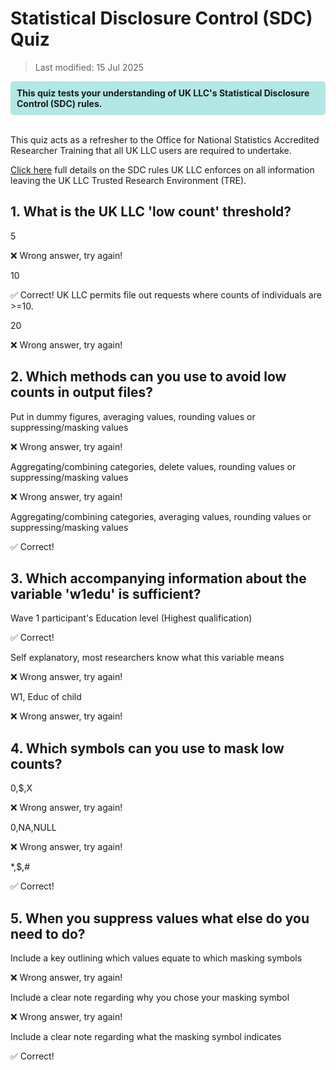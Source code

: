 # Statistical Disclosure Control (SDC) Quiz
>Last modified: 15 Jul 2025

<div style="background-color: rgba(0, 178, 169, 0.3); padding: 10px; border-radius: 5px;"><strong>This quiz tests your understanding of UK LLC's Statistical Disclosure Control (SDC) rules.</strong></div style>  
<br>

This quiz acts as a refresher to the Office for National Statistics Accredited Researcher Training that all UK LLC users are required to undertake.

[Click here](../user_guide/SDC.md) full details on the SDC rules UK LLC enforces on all information leaving the UK LLC Trusted Research Environment (TRE).

## 1. What is the UK LLC 'low count' threshold?

<aside class="dropdown admonition note"><p class="admonition-title">5</p><p>❌ Wrong answer, try again!</p></aside>

<aside class="dropdown admonition note"><p class="admonition-title">10</p><p>✅ Correct! UK LLC permits file out requests where counts of individuals are >=10.</p></aside>

<aside class="dropdown admonition note"><p class="admonition-title">20</p><p>❌ Wrong answer, try again!</p></aside>


## 2. Which methods can you use to avoid low counts in output files?

<aside class="dropdown admonition note"><p class="admonition-title">Put in dummy figures, averaging values, rounding values or suppressing/masking values</p><p>❌ Wrong answer, try again!</p></aside>

<aside class="dropdown admonition note"><p class="admonition-title">Aggregating/combining categories, delete values, rounding values or suppressing/masking values</p><p>❌ Wrong answer, try again!</p></aside>

<aside class="dropdown admonition note"><p class="admonition-title">Aggregating/combining categories, averaging values, rounding values or suppressing/masking values</p><p>✅ Correct!</p></aside>


## 3. Which accompanying information about the variable 'w1edu' is sufficient?

<aside class="dropdown admonition note"><p class="admonition-title">Wave 1 participant's Education level (Highest qualification)</p><p>✅ Correct!</p></aside>

<aside class="dropdown admonition note"><p class="admonition-title">Self explanatory, most researchers know what this variable means</p><p>❌ Wrong answer, try again!</p></aside>

<aside class="dropdown admonition note"><p class="admonition-title">W1, Educ of child</p><p>❌ Wrong answer, try again!</p></aside>


## 4. Which symbols can you use to mask low counts?

<aside class="dropdown admonition note"><p class="admonition-title">0,$,X</p><p>❌ Wrong answer, try again!</p></aside>

<aside class="dropdown admonition note"><p class="admonition-title">0,NA,NULL</p><p>❌ Wrong answer, try again!</p></aside>

<aside class="dropdown admonition note"><p class="admonition-title">*,$,#</p><p>✅ Correct!</p></aside>


## 5. When you suppress values what else do you need to do?

<aside class="dropdown admonition note"><p class="admonition-title">Include a key outlining which values equate to which masking symbols</p><p>❌ Wrong answer, try again!</p></aside>

<aside class="dropdown admonition note"><p class="admonition-title">Include a clear note regarding why you chose your masking symbol</p><p>❌ Wrong answer, try again!</p></aside>

<aside class="dropdown admonition note"><p class="admonition-title">Include a clear note regarding what the masking symbol indicates</p><p>✅ Correct!</p></aside>